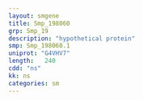 ```yaml
---
layout: smgene
title: Smp_198060
grp: Smp_19
description: "hypothetical protein"
smp: Smp_198060.1
uniprot: "G4VHV7"
length:   240
cdd: "ns"
kk: ns
categories: sm
---
```

